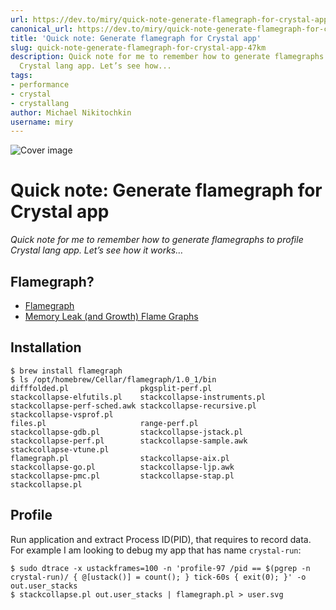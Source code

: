 ```yaml
---
url: https://dev.to/miry/quick-note-generate-flamegraph-for-crystal-app-47km
canonical_url: https://dev.to/miry/quick-note-generate-flamegraph-for-crystal-app-47km
title: 'Quick note: Generate flamegraph for Crystal app'
slug: quick-note-generate-flamegraph-for-crystal-app-47km
description: Quick note for me to remember how to generate flamegraphs to profile
  Crystal lang app. Let’s see how...
tags:
- performance
- crystal
- crystallang
author: Michael Nikitochkin
username: miry
---
```


![Cover image](/assets/2022-12-11-quick-note-generate-flamegraph-for-crystal-app-47km-cover_image-https%3A%2F%2Fdev-to-uploads.s3.amazonaws.com%2Fuploads%2Farticles%2Fx40vzxdaox83rd30r71b.png)

# Quick note: Generate flamegraph for Crystal app


*Quick note for me to remember how to generate flamegraphs to profile Crystal lang app. Let’s see how it works…*

## **Flamegraph?**

* [Flamegraph](https://github.com/brendangregg/FlameGraph)
* [Memory Leak (and Growth) Flame Graphs](https://www.brendangregg.com/FlameGraphs/memoryflamegraphs.html)

## Installation

```shell
$ brew install flamegraph
$ ls /opt/homebrew/Cellar/flamegraph/1.0_1/bin
difffolded.pl                pkgsplit-perf.pl             stackcollapse-elfutils.pl    stackcollapse-instruments.pl stackcollapse-perf-sched.awk stackcollapse-recursive.pl   stackcollapse-vsprof.pl
files.pl                     range-perf.pl                stackcollapse-gdb.pl         stackcollapse-jstack.pl      stackcollapse-perf.pl        stackcollapse-sample.awk     stackcollapse-vtune.pl
flamegraph.pl                stackcollapse-aix.pl         stackcollapse-go.pl          stackcollapse-ljp.awk        stackcollapse-pmc.pl         stackcollapse-stap.pl        stackcollapse.pl
```

## **Profile**

Run application and extract Process ID(PID), that requires to record data.
For example I am looking to debug my app that has name `crystal-run`:

```shell
$ sudo dtrace -x ustackframes=100 -n 'profile-97 /pid == $(pgrep -n crystal-run)/ { @[ustack()] = count(); } tick-60s { exit(0); }' -o out.user_stacks
$ stackcollapse.pl out.user_stacks | flamegraph.pl > user.svg
```



